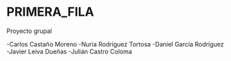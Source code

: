 # PRIMERA_FILA
Proyecto grupal

-Carlos Castaño Moreno
-Nuria Rodríguez Tortosa
-Daniel García Rodríguez
-Javier Leiva Dueñas
-Julián Castro Coloma